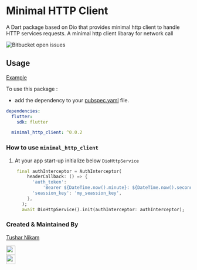 # Minimal HTTP Client 

A Dart package based on Dio that provides minimal http client to handle HTTP services requests. A minimal http client libaray for network call 

![Bitbucket open issues](https://img.shields.io/bitbucket/issues-raw/champ96k/minimal_http_client)


## Usage

[Example](https://github.com/champ96k/minimal_http_client/tree/main/example)

To use this package :

- add the dependency to your [pubspec.yaml](https://github.com/champ96k/minimal_http_client/blob/main/example/pubspec.yaml) file.

```yaml
dependencies:
  flutter:
    sdk: flutter

  minimal_http_client: ^0.0.2
```

### How to use `minimal_http_client`


1. At your app start-up initialize below `DioHttpService`


```dart
    final authInterceptor = AuthInterceptor(
        headerCallback: () => {
          'auth_token':
              'Bearer ${DateTime.now().minute}: ${DateTime.now().second}',
          'seassion_key': 'my_seassion_key',
        },
      );
      await DioHttpService().init(authInterceptor: authInterceptor);
```


### Created & Maintained By

[Tushar Nikam](https://champ96k.github.io)

<a href="https://www.twitter.com/champ_96k"><img src="https://img.shields.io/badge/twitter-%231DA1F2.svg?&style=for-the-badge&logo=twitter&logoColor=white" height=25> </a>
<br>
<a href="https://www.linkedin.com/in/tushar-nikam-a29a97131/"><img src="https://img.shields.io/badge/linkedin-%230077B5.svg?&style=for-the-badge&logo=linkedin&logoColor=white" height=25></a>
